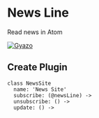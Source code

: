 # News Line

Read news in Atom

[![Gyazo](http://i.gyazo.com/7a1d78acacf6c0f4946884ad2a30af81.gif)](http://gyazo.com/7a1d78acacf6c0f4946884ad2a30af81)

## Create Plugin

```
class NewsSite
  name: 'News Site'
  subscribe: (@newsLine) ->
  unsubscribe: () ->
  update: () ->
```
